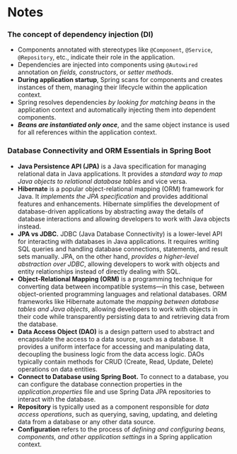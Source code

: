 # Notes

### The concept of **dependency injection (DI)**
- Components annotated with stereotypes like <code>@Component</code>, <code>@Service</code>, <code>@Repository</code>, etc., indicate their role in the application.
- Dependencies are injected into components using <code>@Autowired</code> annotation on *fields, constructors*, or *setter methods*.
- **During application startup**, Spring scans for components and creates instances of them, managing their lifecycle within the application context.
- Spring resolves dependencies *by looking for matching beans* in the application context and automatically injecting them into dependent components.
- ***Beans are instantiated only once***, and the same object instance is used for all references within the application context.

### Database Connectivity and ORM Essentials in Spring Boot 
- **Java Persistence API (JPA)** is a Java specification for managing relational data in Java applications. It provides a *standard way to map Java objects to relational database tables* and vice versa.
- **Hibernate** is a popular object-relational mapping (ORM) framework for Java. It *implements the JPA specification* and provides additional features and enhancements. Hibernate simplifies the development of database-driven applications by abstracting away the details of database interactions and allowing developers to work with Java objects instead.
- **JPA vs JDBC.** JDBC (Java Database Connectivity) is a lower-level API for interacting with databases in Java applications. It requires writing SQL queries and handling database connections, statements, and result sets manually. JPA, on the other hand, *provides a higher-level abstraction over JDBC*, allowing developers to work with objects and entity relationships instead of directly dealing with SQL.
- **Object-Relational Mapping (ORM)**  is a programming technique for converting data between incompatible systems—in this case, between object-oriented programming languages and relational databases. ORM frameworks like Hibernate automate the *mapping between database tables and Java objects*, allowing developers to work with objects in their code while transparently persisting data to and retrieving data from the database.
- **Data Access Object (DAO)**  is a design pattern used to abstract and encapsulate the access to a data source, such as a database. It provides a uniform interface for accessing and manipulating data, decoupling the business logic from the data access logic. DAOs typically contain methods for CRUD (Create, Read, Update, Delete) operations on data entities.
- **Connect to Database using Spring Boot.** To connect to a database, you can configure the database connection properties in the *application.properties* file and use Spring Data JPA repositories to interact with the database.
- **Repository** is typically used as a component responsible for *data access operations*, such as querying, saving, updating, and deleting data from a database or any other data source.
- **Configuration**  refers to the process of *defining and configuring beans, components, and other application settings* in a Spring application context.